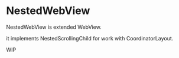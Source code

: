 # NestedWebView
NestedWebView is extended WebView. 

it implements NestedScrollingChild for work with CoordinatorLayout.

WIP
